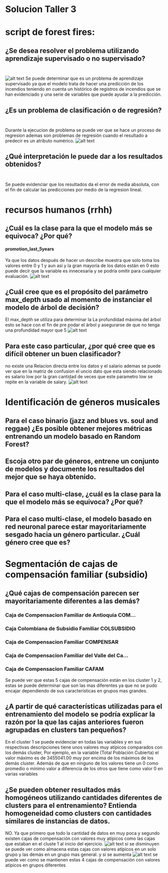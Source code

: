 # Solucion Taller 3
# script de forest fires:
## ¿Se desea resolver el problema utilizando aprendizaje supervisado o no supervisado? <br/><br/>
![alt text](https://github.com/Mateo1021/ml-tutorial/tree/master/img/imagen_2021-11-30_003844.png)
Se puede determinar que es un problema de aprendizaje supervisado ya que el modelo trata de hacer una predicción de los incendios teniendo en cuenta un histórico de registros de incendios que se han evidenciado y una serie de variables que puede ayudar a la predicción. 
## ¿Es un problema de clasificación o de regresión?<br/><br/>
Durante la ejecucion de problema se puede ver que se hace un proceso de regresion ademas son problemas de regresión cuando el resultado a predecir es un atributo numérico.
![alt text](https://github.com/Mateo1021/ml-tutorial/tree/master/img/imagen_2021-11-30_011826.png)
## ¿Qué interpretación le puede dar a los resultados obtenidos?<br/><br/>
Se puede evidenciar que los resultados da el error de media absoluta, con el fin de calcular las predicciones por medio de la regresion lineal. 
# recursos humanos (rrhh)
## ¿Cuál es la clase para la que el modelo más se equivoca? ¿Por qué?
#### promotion_last_5years
Ya que los datos después de hacer un describe muestra que solo toma los valores entre 0 y 1 y aun así y la gran mayoría de los datos están en 0 esto puede decir que la variable es innecesaria y se podría omitir para cualquier evaluación.
![alt text](https://github.com/Mateo1021/ml-tutorial/tree/master/img/imagen_2021-11-30_014617.png)
## ¿Cuál cree que es el propósito del parámetro max_depth usado al momento de instanciar el modelo de árbol de decisión?
El max_depth se utiliza para determinar la La profundidad máxima del árbol esto se hace con el fin de pre podar el árbol y asegurarse de que no tenga una profundidad mayor que 5
![alt text](https://github.com/Mateo1021/ml-tutorial/tree/master/img/imagen_2021-11-30_013619.png)
## Para este caso particular, ¿por qué cree que es difícil obtener un buen clasificador?
no existe una Relacion directa entre los datos y el salario ademas se puede ver que en la matriz de confusion el uncio dato que esta siendo relacionado es salario low por la gran cantidad de veces que este parametro low se repite en la variable de salary.
![alt text](https://github.com/Mateo1021/ml-tutorial/tree/master/img/imagen_2021-11-30_015236.png)
# Identificación de géneros musicales
## Para el caso binario (jazz and blues vs. soul and reggae) ¿Es posible obtener mejores métricas entrenando un modelo basado en Random Forest?
## Escoja otro par de géneros, entrene un conjunto de modelos y documente los resultados del mejor que se haya obtenido.
## Para el caso multi-clase, ¿cuál es la clase para la que el modelo más se equivoca? ¿Por qué?
## Para el caso multi-clase, el modelo basado en red neuronal parece estar mayoritariamente sesgado hacia un género particular. ¿Cuál género cree que es?

# Segmentación de cajas de compensación familiar (subsidio)
## ¿Qué cajas de compensación parecen ser mayoritariamente diferentes a las demás?
### Caja de Compensacion Familiar de Antioquia COM...
### Caja Colombiana de Subsidio Familiar COLSUBSIDIO	
### Caja de Compensacion Familiar COMPENSAR	
### Caja de Compensacion Familiar del Valle del Ca...
### Caja de Compensacion Familiar CAFAM	
Se puede ver que estas 5 cajas de compensación están en los cluster 1 y 2, estas se puede determinar que son las mas diferentes ya que no se pudo encajar dependiendo de sus características en grupos mas grandes. 
## ¿A partir de qué características utilizadas para el entrenamiento del modelo se podría explicar la razón por la que las cajas anteriores fueron agrupadas en clusters tan pequeños?
En el cluster 1 se puede evidenciar en todas las variables y en sus respectivas descripciones tiene unos valores muy atípicos comparados con los demás cluster, Por ejemplo, en la variable (Total Población Cubierta) el valor máximo es de 3455041.00 muy por encima de los máximos de los demás cluster. Además de que en ninguno de los valores tiene un 0 como promedio o mínimo valor a diferencia de los otros que tiene como valor 0 en varias variables 
## ¿Se pueden obtener resultados más homogéneos utilizando cantidades diferentes de clusters para el entrenamiento? Entienda homogeneidad como clusters con cantidades similares de instancias de datos.
NO. Ya que primero que todo la cantidad de datos en muy poca y segundo existen cajas de compensación con valores muy atípicos como las cajas que estaban en el cluste 1 al inicio del ejercicio. 
![alt text](https://github.com/Mateo1021/ml-tutorial/tree/master/img/imagen_2021-11-30_023050.png)
si se disminuyen se puede ver como almacena estas cajas con valores atípicos en un solo grupo y las demás en un grupo mas general. y si se aumenta 
![alt text](https://github.com/Mateo1021/ml-tutorial/tree/master/img/imagen_2021-11-30_023217.png) se puede ver como se mantienen estas 4 cajas de compensación con valores atípicos en grupos diferentes
